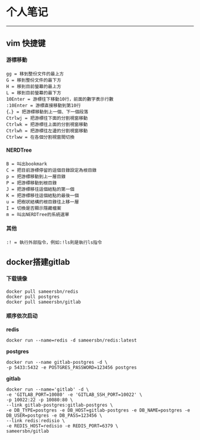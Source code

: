 # 个人笔记

--------------------

## vim 快捷键 ##

#### 游標移動 ####

	gg = 移到整份文件的最上方
	G = 移到整份文件的最下方
	H = 移到目前螢幕的最上方
	L = 移到目前螢幕的最下方
	10Enter = 游標往下移動10行，前面的數字表示行數
	:10Enter = 游標直接移動到第10行
	{、} = 把游標移動到上一個、下一個段落
	Ctrlwj = 把游標往下面的分割視窗移動
	Ctrlwk = 把游標往上面的分割視窗移動
	Ctrlwh = 把游標往左邊的分割視窗移動
	Ctrlww = 在各個分割視窗間切換

#### NERDTree ####

	B = 叫出bookmark
	C = 把目前游標停留的這個目錄設定為根目錄
	p = 把游標移動到上一層目錄
	P = 把游標移動到根目錄
	J = 把游標移往這個結點的第一個
	K = 把游標移往這個結點的最後一個
	u = 把樹狀結構的根目錄往上移一層
	I = 切換是否顯示隱藏檔案
	m = 叫出NERDTree的系統選單

#### 其他 ####

	:! = 執行外部指令，例如:!ls則是執行ls指令

## docker搭建gitlab ##
#### 下载镜像 ####

	docker pull sameersbn/redis
	docker pull postgres
	docker pull sameersbn/gitlab

#### 顺序依次启动 ####
**redis**

	docker run --name=redis -d sameersbn/redis:latest
**postgres**

	docker run --name gitlab-postgres -d \
	-p 5433:5432 -e POSTGRES_PASSWORD=123456 postgres
**gitlab**

	docker run --name='gitlab' -d \
	-e 'GITLAB_PORT=10080' -e 'GITLAB_SSH_PORT=10022' \
	-p 10022:22 -p 10080:80 \
	--link gitlab-postgres:gitlab-postgres \
	-e DB_TYPE=postgres -e DB_HOST=gitlab-postgres -e DB_NAME=postgres -e DB_USER=postgres -e DB_PASS=123456 \
	--link redis:redisio \
	-e REDIS_HOST=redisio -e REDIS_PORT=6379 \
	sameersbn/gitlab
